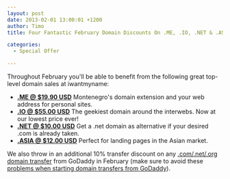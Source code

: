 ```yaml
---
layout: post
date: 2013-02-01 13:00:01 +1200
author: Timo
title: Four Fantastic February Domain Discounts On .ME, .IO, .NET & .ASIA

categories:
  - Special Offer

---
```


Throughout February you'll be able to benefit from the following great top-level domain sales at iwantmyname:

- **[.ME @ $19.90 USD](https://iwantmyname.com/domains/me-montenegrean-domain-name-registration-for-montenegro)** Montenegro's domain extension and your web address for personal sites.
- **[.IO @ $55.00 USD](https://iwantmyname.com/domains/io-domain-name-registration-for-british-indian-ocean-territory)** The geekiest domain around the interwebs. Now at our lowest price ever!
- **[.NET @ $10.00 USD](https://iwantmyname.com/domains/net-domain-name-registration-for-network)** Get a .net domain as alternative if your desired .com is already taken.
- **[.ASIA @ $12.00 USD](https://iwantmyname.com/domains/asia-domain-name-registration-for-asia)** Perfect for landing pages in the Asian market.

We also throw in an additional 10% transfer discount on any [.com/.net/.org domain transfer](https://iwantmyname.com/domains/domain-transfer) from GoDaddy in February (make sure to avoid these [problems when starting domain transfers from GoDaddy](https://iwantmyname.com/blog/2013/01/pitfalls-to-avoid-when-transferring-your-domain-from-godaddy.html)).
